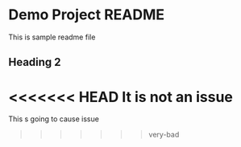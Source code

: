 # Demo Project README

This is sample readme file

## Heading 2

<<<<<<< HEAD
It is not an issue
=======
This s going to cause issue
>>>>>>> very-bad

